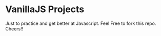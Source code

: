 # VanillaJS Projects

Just to practice and get better at Javascript.
Feel Free to fork this repo.
Cheers!!
